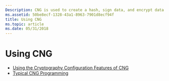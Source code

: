 ```yaml
---
Description: CNG is used to create a hash, sign data, and encrypt data.
ms.assetid: 50be8ecf-1328-43a1-8963-7901d8ecf94f
title: Using CNG
ms.topic: article
ms.date: 05/31/2018
---
```


# Using CNG

-   [Using the Cryptography Configuration Features of CNG](using-the-cryptography-configuration-features-of-cng.md)
-   [Typical CNG Programming](typical-cng-programming.md)

 

 



